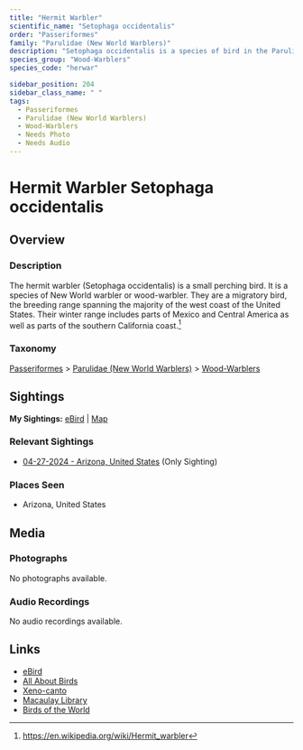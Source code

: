 ```yaml
---
title: "Hermit Warbler"
scientific_name: "Setophaga occidentalis"
order: "Passeriformes"
family: "Parulidae (New World Warblers)"
description: "Setophaga occidentalis is a species of bird in the Parulidae (New World Warblers) family. It has been observed 1 times."
species_group: "Wood-Warblers"
species_code: "herwar"

sidebar_position: 204
sidebar_class_name: " "
tags: 
  - Passeriformes
  - Parulidae (New World Warblers)
  - Wood-Warblers
  - Needs Photo
  - Needs Audio
---
```


# Hermit Warbler <span className='sci_name'>Setophaga occidentalis</span>

## Overview

### Description
The hermit warbler (Setophaga occidentalis) is a small perching bird. It is a species of New World warbler or wood-warbler. They are a migratory bird, the breeding range spanning the majority of the west coast of the United States. Their winter range includes parts of Mexico and Central America as well as parts of the southern California coast.[^1]

[^1]: https://en.wikipedia.org/wiki/Hermit_warbler

### Taxonomy
[Passeriformes](/tags/passeriformes) > [Parulidae (New World Warblers)](/tags/parulidae-new-world-warblers) > [Wood-Warblers](/tags/wood-warblers)


## Sightings

**My Sightings:** [eBird](https://ebird.org/lifelist?r=world&time=life&spp=herwar) | [Map](/map?species_code=herwar)

### Relevant Sightings

* [04-27-2024 - Arizona, United States](https://ebird.org/checklist/S170587140) (Only Sighting)

### Places Seen

* Arizona, United States



## Media
### Photographs
No photographs available.

### Audio Recordings
No audio recordings available.

## Links
* [eBird](https://ebird.org/species/herwar) 
* [All About Birds](https://www.allaboutbirds.org/guide/herwar) 
* [Xeno-canto](https://www.xeno-canto.org/species/setophaga-occidentalis) 
* [Macaulay Library](https://search.macaulaylibrary.org/catalog?taxonCode=herwar&sort=rating_rank_desc)
* [Birds of the World](https://birdsoftheworld.org/bow/species/herwar)
